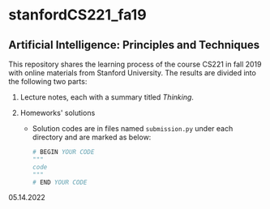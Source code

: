 # stanfordCS221_fa19

## Artificial Intelligence: Principles and Techniques

This repository shares the learning process of the course CS221 in fall 2019 with online materials from Stanford University. The results are divided into the following two parts:

1. Lecture notes, each with a summary titled *Thinking*.

2. Homeworks' solutions

   - Solution codes are in files named `submission.py` under each directory and are marked as below:

     ```python
     # BEGIN YOUR CODE
     """
     code
     """
     # END YOUR CODE
     ```

05.14.2022

